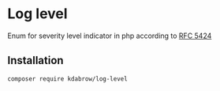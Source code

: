 # Log level
Enum for severity level indicator in php according to [RFC 5424](https://datatracker.ietf.org/doc/html/rfc5424)
## Installation
```shell
composer require kdabrow/log-level
```
